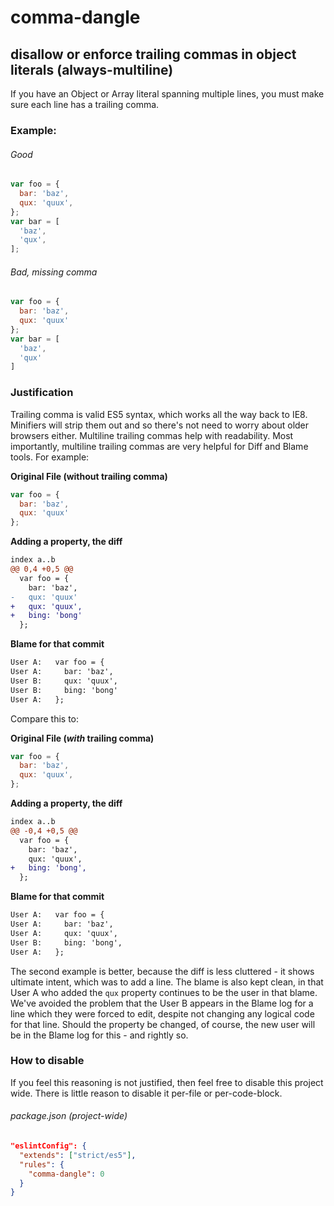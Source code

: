 # comma-dangle
## disallow or enforce trailing commas in object literals (always-multiline)

If you have an Object or Array literal spanning multiple lines, you must make sure each line has a trailing comma.

### Example:

###### Good
```js
var foo = {
  bar: 'baz',
  qux: 'quux',
};
var bar = [
  'baz',
  'qux',
];
```

###### Bad, missing comma
```js
var foo = {
  bar: 'baz',
  qux: 'quux'
};
var bar = [
  'baz',
  'qux'
]
```

### Justification

Trailing comma is valid ES5 syntax, which works all the way back to IE8. Minifiers will strip them out and so there's not need to worry about older browsers either. Multiline trailing commas help with readability. Most importantly, multiline trailing commas are very helpful for Diff and Blame tools. For example:

**Original File (without trailing comma)**
```js
var foo = {
  bar: 'baz',
  qux: 'quux'
};
```

**Adding a property, the diff**
```diff
index a..b
@@ 0,4 +0,5 @@
  var foo = {
    bar: 'baz',
-   qux: 'quux'
+   qux: 'quux',
+   bing: 'bong'
  };
```

**Blame for that commit**
```diff
User A:   var foo = {
User A:     bar: 'baz',
User B:     qux: 'quux',
User B:     bing: 'bong'
User A:   };
```

Compare this to:

**Original File (*with* trailing comma)**
```js
var foo = {
  bar: 'baz',
  qux: 'quux',
};
```

**Adding a property, the diff**
```diff
index a..b
@@ -0,4 +0,5 @@
  var foo = {
    bar: 'baz',
    qux: 'quux',
+   bing: 'bong',
  };
```

**Blame for that commit**
```diff
User A:   var foo = {
User A:     bar: 'baz',
User A:     qux: 'quux',
User B:     bing: 'bong',
User A:   };
```

The second example is better, because the diff is less cluttered - it shows ultimate intent, which was to add a line. The blame is also kept clean, in that User A who added the `qux` property continues to be the user in that blame. We've avoided the problem that the User B appears in the Blame log for a line which they were forced to edit, despite not changing any logical code for that line. Should the property be changed, of course, the new user will be in the Blame log for this - and rightly so.

### How to disable

If you feel this reasoning is not justified, then feel free to disable this project wide. There is little reason to disable it per-file or per-code-block.

###### package.json (project-wide)
```json
"eslintConfig": {
  "extends": ["strict/es5"],
  "rules": {
    "comma-dangle": 0
  }
}
```
